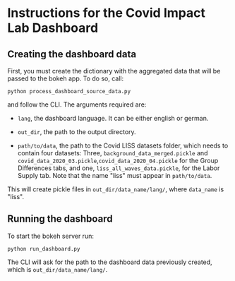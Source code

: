 Instructions for the Covid Impact Lab Dashboard
================================================

Creating the dashboard data
---------------------------

First, you must create the dictionary with the aggregated data that will be passed to
the bokeh app. To do so, call:

`python process_dashboard_source_data.py`

and follow the CLI. The arguments required are:

- `lang`, the dashboard language. It can be either english or german.

- `out_dir`, the path to the output directory.

- `path/to/data`, the path to the Covid LISS datasets folder, which needs to
contain four datasets: Three, `background_data_merged.pickle` and
`covid_data_2020_03.pickle`,`covid_data_2020_04.pickle` for the Group Differences tabs, and one,
`liss_all_waves_data.pickle`, for the Labor Supply tab.
Note that the name "liss" must appear in `path/to/data`.

This will create pickle files in `out_dir/data_name/lang/`, where `data_name` is
"liss".

Running the dashboard
---------------------

To start the bokeh server run:

`python run_dashboard.py`

The CLI will ask for the path to the dashboard data previously created, which is
`out_dir/data_name/lang/`.

